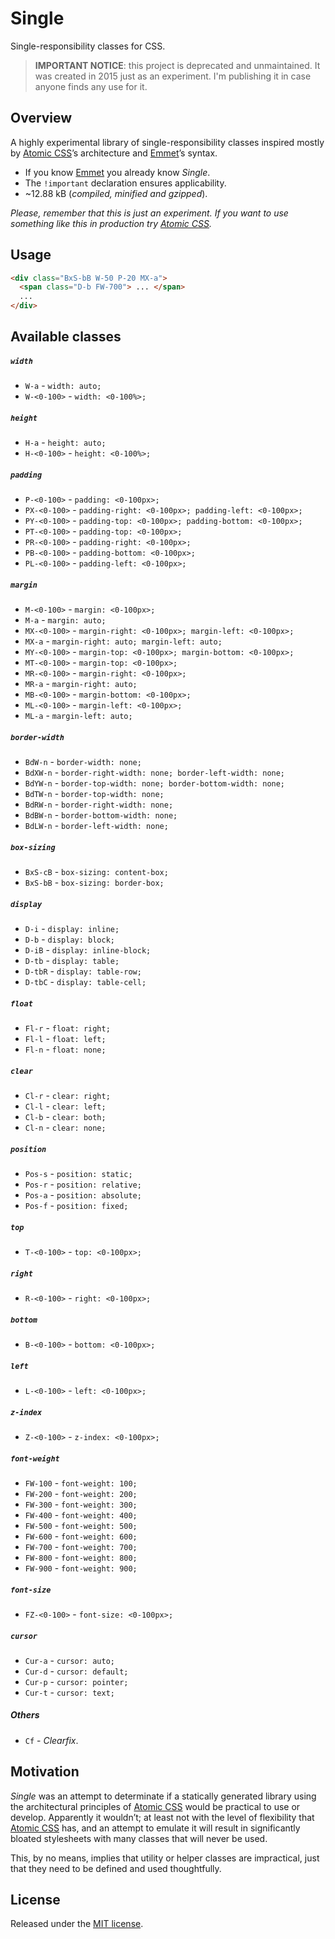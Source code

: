# Single

Single-responsibility classes for CSS.

> **IMPORTANT NOTICE**: this project is deprecated and unmaintained.
> It was created in 2015 just as an experiment. I'm publishing it
> in case anyone finds any use for it.

## Overview

A highly experimental library of single-responsibility classes
inspired mostly by [Atomic CSS](https://acss.io/)’s architecture
and [Emmet](https://emmet.io/)’s syntax.

- If you know [Emmet](https://emmet.io/) you already know *Single*.
- The `!important` declaration ensures applicability.
- ~12.88 kB (*compiled, minified and gzipped*).

*Please, remember that this is just an experiment. If you want to use
something like this in production try [Atomic CSS](https://acss.io/).*

## Usage

```html
<div class="BxS-bB W-50 P-20 MX-a">
  <span class="D-b FW-700"> ... </span>
  ...
</div>
```

## Available classes

##### `width`

- `W-a` - `width: auto;`
- `W-<0-100>` - `width: <0-100%>;`

##### `height`

- `H-a` - `height: auto;`
- `H-<0-100>` - `height: <0-100%>;`

##### `padding`

- `P-<0-100>` - `padding: <0-100px>;`
- `PX-<0-100>` - `padding-right: <0-100px>; padding-left: <0-100px>;`
- `PY-<0-100>` - `padding-top: <0-100px>; padding-bottom: <0-100px>;`
- `PT-<0-100>` - `padding-top: <0-100px>;`
- `PR-<0-100>` - `padding-right: <0-100px>;`
- `PB-<0-100>` - `padding-bottom: <0-100px>;`
- `PL-<0-100>` - `padding-left: <0-100px>;`

##### `margin`

- `M-<0-100>` - `margin: <0-100px>;`
- `M-a` - `margin: auto;`
- `MX-<0-100>` - `margin-right: <0-100px>; margin-left: <0-100px>;`
- `MX-a` - `margin-right: auto; margin-left: auto;`
- `MY-<0-100>` - `margin-top: <0-100px>; margin-bottom: <0-100px>;`
- `MT-<0-100>` - `margin-top: <0-100px>;`
- `MR-<0-100>` - `margin-right: <0-100px>;`
- `MR-a` - `margin-right: auto;`
- `MB-<0-100>` - `margin-bottom: <0-100px>;`
- `ML-<0-100>` - `margin-left: <0-100px>;`
- `ML-a` - `margin-left: auto;`

##### `border-width`

- `BdW-n` - `border-width: none;`
- `BdXW-n` - `border-right-width: none; border-left-width: none;`
- `BdYW-n` - `border-top-width: none; border-bottom-width: none;`
- `BdTW-n` - `border-top-width: none;`
- `BdRW-n` - `border-right-width: none;`
- `BdBW-n` - `border-bottom-width: none;`
- `BdLW-n` - `border-left-width: none;`

##### `box-sizing`

- `BxS-cB` - `box-sizing: content-box;`
- `BxS-bB` - `box-sizing: border-box;`

##### `display`

- `D-i` - `display: inline;`
- `D-b` - `display: block;`
- `D-iB` - `display: inline-block;`
- `D-tb` - `display: table;`
- `D-tbR` - `display: table-row;`
- `D-tbC` - `display: table-cell;`

##### `float`

- `Fl-r` - `float: right;`
- `Fl-l` - `float: left;`
- `Fl-n` - `float: none;`

##### `clear`

- `Cl-r` - `clear: right;`
- `Cl-l` - `clear: left;`
- `Cl-b` - `clear: both;`
- `Cl-n` - `clear: none;`

##### `position`

- `Pos-s` - `position: static;`
- `Pos-r` - `position: relative;`
- `Pos-a` - `position: absolute;`
- `Pos-f` - `position: fixed;`

##### `top`

- `T-<0-100>` - `top: <0-100px>;`

##### `right`

- `R-<0-100>` - `right: <0-100px>;`

##### `bottom`

- `B-<0-100>` - `bottom: <0-100px>;`

##### `left`

- `L-<0-100>` - `left: <0-100px>;`

##### `z-index`

- `Z-<0-100>` - `z-index: <0-100px>;`

##### `font-weight`

- `FW-100` - `font-weight: 100;`
- `FW-200` - `font-weight: 200;`
- `FW-300` - `font-weight: 300;`
- `FW-400` - `font-weight: 400;`
- `FW-500` - `font-weight: 500;`
- `FW-600` - `font-weight: 600;`
- `FW-700` - `font-weight: 700;`
- `FW-800` - `font-weight: 800;`
- `FW-900` - `font-weight: 900;`

##### `font-size`

- `FZ-<0-100>` - `font-size: <0-100px>;`

##### `cursor`

- `Cur-a` - `cursor: auto;`
- `Cur-d` - `cursor: default;`
- `Cur-p` - `cursor: pointer;`
- `Cur-t` - `cursor: text;`

##### Others

- `Cf` - *Clearfix*.

## Motivation

*Single* was an attempt to determinate if a statically generated library
using the architectural principles of [Atomic CSS](https://acss.io/) would be
practical to use or develop. Apparently it wouldn’t; at least not with the
level of flexibility that [Atomic CSS](https://acss.io/) has, and an attempt
to emulate it will result in significantly bloated stylesheets with many
classes that will never be used.

This, by no means, implies that utility or helper classes are impractical,
just that they need to be defined and used thoughtfully.

## License

Released under the [MIT license](license.txt).
